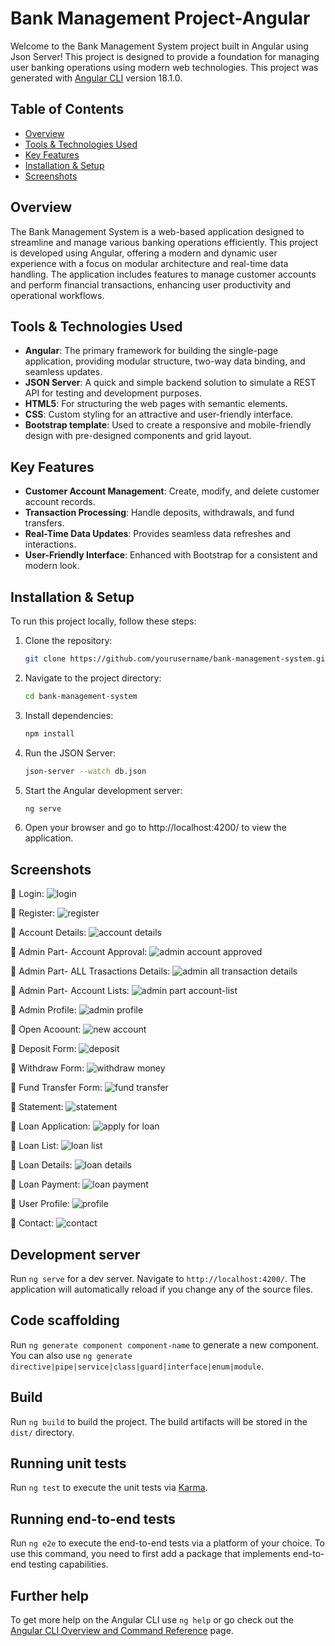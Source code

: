 # Bank Management Project-Angular

Welcome to the Bank Management System project built in Angular using Json Server! This project is designed to provide a foundation for managing user banking operations using modern web technologies.
This project was generated with [Angular CLI](https://github.com/angular/angular-cli) version 18.1.0.

## Table of Contents
- [Overview](#overview)
- [Tools & Technologies Used](#tools-&-technologies-used)
- [Key Features](#key-features)
- [Installation & Setup](#installation-&-setup)
- [Screenshots](#screenshots)

## Overview

The Bank Management System is a web-based application designed to streamline and manage various banking operations efficiently. This project is developed using Angular, offering a modern and dynamic user experience with a focus on modular architecture and real-time data handling. The application includes features to manage customer accounts and perform financial transactions, enhancing user productivity and operational workflows.

## Tools & Technologies Used

- **Angular**: The primary framework for building the single-page application, providing modular structure, two-way data binding, and seamless updates.
- **JSON Server**: A quick and simple backend solution to simulate a REST API for testing and development purposes.
- **HTML5**: For structuring the web pages with semantic elements.
- **CSS**: Custom styling for an attractive and user-friendly interface.
- **Bootstrap template**: Used to create a responsive and mobile-friendly design with pre-designed components and grid layout.

## Key Features

- **Customer Account Management**: Create, modify, and delete customer account records.
- **Transaction Processing**: Handle deposits, withdrawals, and fund transfers.
- **Real-Time Data Updates**: Provides seamless data refreshes and interactions.
- **User-Friendly Interface**: Enhanced with Bootstrap for a consistent and modern look.

## Installation & Setup

To run this project locally, follow these steps:
1. Clone the repository:
    ```bash
    git clone https://github.com/yourusername/bank-management-system.git
2. Navigate to the project directory:
   ```bash
   cd bank-management-system
3. Install dependencies:
   ```bash
   npm install
4. Run the JSON Server:
   ```bash
   json-server --watch db.json
5. Start the Angular development server:
   ```bash
   ng serve
6. Open your browser and go to http://localhost:4200/ to view the application.

## Screenshots
📌 Login:
![login](https://github.com/user-attachments/assets/1d1e6646-2a17-44d3-8fb4-4e3bf42ad550)

📌 Register:
![register](https://github.com/user-attachments/assets/fc988aa5-9a14-4d70-99c4-9d94bbe6fd7d)

📌 Account Details:
![account details](https://github.com/user-attachments/assets/ab42ad51-baf2-4a84-8f1b-8d05624b1786)

📌 Admin Part- Account Approval:
![admin account approved](https://github.com/user-attachments/assets/93aea8ab-5d98-4dfa-9832-c018ca7d2b79)

📌 Admin Part- ALL Trasactions Details:
![admin all transaction details](https://github.com/user-attachments/assets/d5f7439b-a46d-4a20-a2d8-73ce6b8d0d4d)

📌 Admin Part- Account Lists:
![admin part account-list](https://github.com/user-attachments/assets/c991e6c9-e393-491f-8c5b-406e970ffc39)

📌 Admin Profile:
![admin profile](https://github.com/user-attachments/assets/bd50ccb7-687c-49b6-b1f4-b6b3dfb3c042)

📌 Open Acoount:
![new account](https://github.com/user-attachments/assets/85cefe3c-b106-47b3-882e-3dca5a60d0b9)

📌 Deposit Form:
![deposit](https://github.com/user-attachments/assets/1841ecb6-2f77-4245-9e12-a842fbd720ae)

📌 Withdraw Form:
![withdraw money](https://github.com/user-attachments/assets/62a79c0c-14ae-4f26-aaa0-cdb1ab55feaa)

📌 Fund Transfer Form:
![fund transfer](https://github.com/user-attachments/assets/f6ebaaae-71f2-4418-bba3-95c83f4ac43b)

📌 Statement:
![statement](https://github.com/user-attachments/assets/fb646df2-ab8b-4a15-b9a4-1adf0f351330)

📌 Loan Application:
![apply for loan](https://github.com/user-attachments/assets/37c43baa-e52f-4897-9353-d0c454c251e7)

📌 Loan List:
![loan list](https://github.com/user-attachments/assets/1df28c67-e508-4ea5-a4e8-7197c3e602fb)

📌 Loan Details:
![loan details](https://github.com/user-attachments/assets/70d1c2f4-7ebe-47b9-ba9a-071e54623247)

📌 Loan Payment:
![loan payment](https://github.com/user-attachments/assets/337c7d30-e170-4383-99b1-03c3f793ad91)

📌 User Profile:
![profile](https://github.com/user-attachments/assets/cea949bc-8550-464c-bb53-af178d5fad72)

📌 Contact:
![contact](https://github.com/user-attachments/assets/796ffe3e-b0bc-4c40-b02d-012b5b4331e1)

## Development server

Run `ng serve` for a dev server. Navigate to `http://localhost:4200/`. The application will automatically reload if you change any of the source files.

## Code scaffolding

Run `ng generate component component-name` to generate a new component. You can also use `ng generate directive|pipe|service|class|guard|interface|enum|module`.

## Build

Run `ng build` to build the project. The build artifacts will be stored in the `dist/` directory.

## Running unit tests

Run `ng test` to execute the unit tests via [Karma](https://karma-runner.github.io).

## Running end-to-end tests

Run `ng e2e` to execute the end-to-end tests via a platform of your choice. To use this command, you need to first add a package that implements end-to-end testing capabilities.

## Further help

To get more help on the Angular CLI use `ng help` or go check out the [Angular CLI Overview and Command Reference](https://angular.dev/tools/cli) page.



